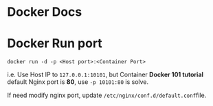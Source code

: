 # Docker Docs

# Docker Run port
`docker run -d -p <Host port>:<Container Port>`

i.e. Use Host IP to `127.0.0.1:10101`, but Container **Docker 101 tutorial** default Nginx port is **80**, use `-p 10101:80` is solve.

If need modify nginx port, update `/etc/nginx/conf.d/default.conf`file.
